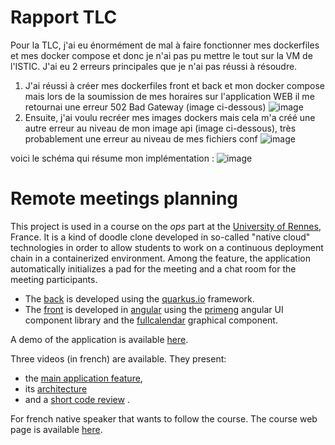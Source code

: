 # Rapport TLC
Pour la TLC, j'ai eu énormément de mal à faire fonctionner mes dockerfiles et mes docker compose et donc je n'ai pas pu mettre le tout sur la VM de l'ISTIC. J'ai eu 2 erreurs principales que je n'ai pas réussi à résoudre.
  1. J'ai réussi à créer mes dockerfiles front et back et mon docker compose mais lors de la soumission de mes horaires sur l'application WEB il me retournai une erreur 502 Bad Gateway (image ci-dessous)
![image](https://user-images.githubusercontent.com/47176899/227282406-e083f5f3-d389-4a66-8ff8-b34d1612e23e.png)
  2. Ensuite, j'ai voulu recréer mes images dockers mais cela m'a créé une autre erreur au niveau de mon image api (image ci-dessous), très probablement une erreur au niveau de mes fichiers conf
 ![image](https://user-images.githubusercontent.com/47176899/227284742-a30daf99-bd6f-47a5-aead-e090b5cddf49.png)

voici le schéma qui résume mon implémentation :
![image](https://user-images.githubusercontent.com/47176899/227287421-0737e828-22e6-4780-9103-58a9ae392951.png)



# Remote meetings planning

This project is used in a course on the *ops* part at the [University of Rennes](https://www.univ-rennes1.fr/), France. It is a kind of doodle clone developed in so-called "native cloud" technologies in order to allow students to work on a continuous deployment chain in a containerized environment. Among the feature, the application automatically initializes a pad for the meeting and a chat room for the meeting participants.

- The [back](https://github.com/barais/doodlestudent/tree/main/api) is developed using the [quarkus.io](https://quarkus.io/) framework. 
- The [front](https://github.com/barais/doodlestudent/tree/main/front) is developed in [angular](https://angular.io/) using the [primeng](https://www.primefaces.org/primeng/)  angular UI component library and the [fullcalendar](https://fullcalendar.io/) graphical component.

A demo of the application is available [here](https://doodle.diverse-team.fr/).

Three videos (in french) are available. They present:
- the [main application feature](https://drive.google.com/file/d/1GQbdgq2CHcddTlcoHqM5Zc8Dw5o_eeLg/preview), 
- its [architecture](https://drive.google.com/file/d/1l5UAsU5_q-oshwEW6edZ4UvQjN3-tzwi/preview) 
- and a [short code review](https://drive.google.com/file/d/1jxYNfJdtd4r_pDbOthra360ei8Z17tX_/preview) .

For french native speaker that wants to follow the course. The course web page is available [here](https://hackmd.diverse-team.fr/s/SJqu5DjSD).
